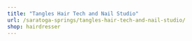 ```yaml
---
title: "Tangles Hair Tech and Nail Studio"
url: /saratoga-springs/tangles-hair-tech-and-nail-studio/
shop: hairdresser
---
```

